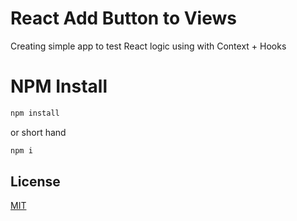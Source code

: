 # React Add Button to Views

Creating simple app to test React logic using with Context + Hooks

# NPM Install

```bash
npm install
```

or short hand

```bash
npm i
```

## License

[MIT](https://choosealicense.com/licenses/mit/)
